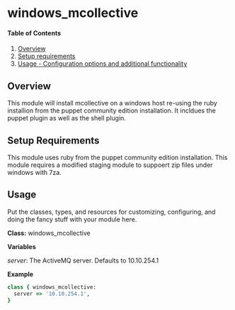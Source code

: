 # windows_mcollective

#### Table of Contents

1. [Overview](#overview)
2. [Setup requirements](#setup-requirements)
3. [Usage - Configuration options and additional functionality](#usage)

## Overview

This module will install mcollective on a windows host re-using the ruby installion
from the puppet community edition installation. It incldues the puppet plugin as well
as the shell plugin.

## Setup Requirements

This module uses ruby from the puppet community edition installation.
This module requires a modified staging module to suppoert zip files under windows
with 7za.

## Usage

Put the classes, types, and resources for customizing, configuring, and doing
the fancy stuff with your module here.

**Class:** windows_mcollective

**Variables**

*server*: The ActiveMQ server. Defaults to 10.10.254.1

**Example**

```ruby
class { windows_mcollective:
  server => '10.10.254.1',
}
```
